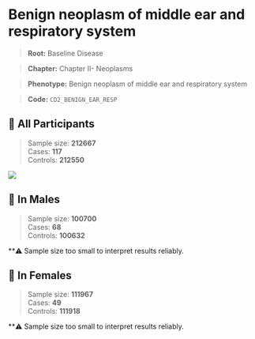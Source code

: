 # Benign neoplasm of middle ear and respiratory system

> **Root:** Baseline Disease  

> **Chapter:** Chapter II- Neoplasms  

> **Phenotype:** Benign neoplasm of middle ear and respiratory system  

> **Code:** `CD2_BENIGN_EAR_RESP`

## 🧪 All Participants  
> Sample size: **212667**  
> Cases: **117**  
> Controls: **212550**
<img src="/Disease/Figures/ALL/Incidence/CD2_BENIGN_EAR_RESP.png"/>
<CsvTable src="/Disease/Data/ALL/Incidence/COX_CD2_BENIGN_EAR_RESP.csv" label="🔍 View full results" />

## 👨 In Males  
> Sample size: **100700**  
> Cases: **68**  
> Controls: **100632**

**⚠️ Sample size too small to interpret results reliably.


## 👩 In Females  
> Sample size: **111967**  
> Cases: **49**  
> Controls: **111918**

**⚠️ Sample size too small to interpret results reliably.

